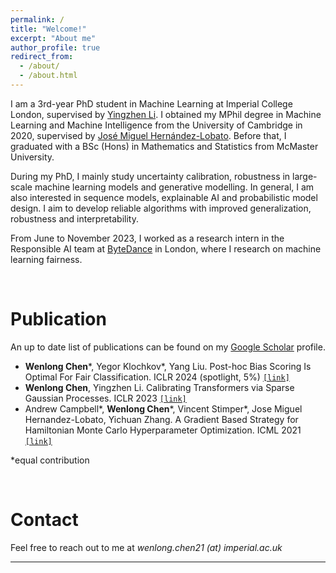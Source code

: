 ```yaml
---
permalink: /
title: "Welcome!"
excerpt: "About me"
author_profile: true
redirect_from: 
  - /about/
  - /about.html
---
```


I am a 3rd-year PhD student in Machine Learning at Imperial College London, supervised by [Yingzhen Li](http://yingzhenli.net/home/en/). I obtained my MPhil degree in Machine Learning and Machine Intelligence from the University of Cambridge in 2020, supervised by [José Miguel Hernández-Lobato](https://jmhl.org/). Before that, I graduated with a BSc (Hons) in Mathematics and Statistics from McMaster University. 

During my PhD, I mainly study uncertainty calibration, robustness in large-scale machine learning models and generative modelling. In general, I am also interested in sequence models, explainable AI and probabilistic model design. I aim to develop reliable algorithms with improved generalization, robustness and interpretability.

From June to November 2023, I worked as a research intern in the Responsible AI team at [ByteDance](https://www.bytedance.com/) in London, where I research on machine learning fairness.

<br>

Publication
======
An up to date list of publications can be found on my [Google Scholar](https://scholar.google.com/citations?user=UFIDCfQAAAAJ&hl=en) profile.

* **Wenlong Chen**\*, Yegor Klochkov\*, Yang Liu. Post-hoc Bias Scoring Is Optimal For Fair Classification. ICLR 2024 (spotlight, 5%) [`[link]`](https://arxiv.org/abs/2310.05725)
* **Wenlong Chen**, Yingzhen Li. Calibrating Transformers via Sparse Gaussian Processes. ICLR 2023 [`[link]`](https://arxiv.org/abs/2303.02444)
* Andrew Campbell\*, **Wenlong Chen**\*, Vincent Stimper\*, Jose Miguel Hernandez-Lobato, Yichuan Zhang. A Gradient Based Strategy for Hamiltonian Monte Carlo Hyperparameter Optimization. ICML 2021 [`[link]`](https://proceedings.mlr.press/v139/campbell21a.html) 

 \*equal contribution

<br>

Contact
======
Feel free to reach out to me at *wenlong.chen21 (at) imperial.ac.uk*

---
